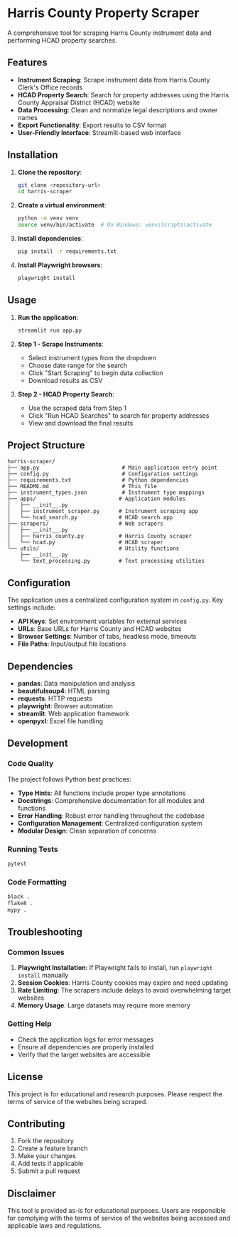 # Harris County Property Scraper

A comprehensive tool for scraping Harris County instrument data and performing HCAD property searches.

## Features

- **Instrument Scraping**: Scrape instrument data from Harris County Clerk's Office records
- **HCAD Property Search**: Search for property addresses using the Harris County Appraisal District (HCAD) website
- **Data Processing**: Clean and normalize legal descriptions and owner names
- **Export Functionality**: Export results to CSV format
- **User-Friendly Interface**: Streamlit-based web interface

## Installation

1. **Clone the repository**:
   ```bash
   git clone <repository-url>
   cd harris-scraper
   ```

2. **Create a virtual environment**:
   ```bash
   python -m venv venv
   source venv/bin/activate  # On Windows: venv\Scripts\activate
   ```

3. **Install dependencies**:
   ```bash
   pip install -r requirements.txt
   ```

4. **Install Playwright browsers**:
   ```bash
   playwright install
   ```

## Usage

1. **Run the application**:
   ```bash
   streamlit run app.py
   ```

2. **Step 1 - Scrape Instruments**:
   - Select instrument types from the dropdown
   - Choose date range for the search
   - Click "Start Scraping" to begin data collection
   - Download results as CSV

3. **Step 2 - HCAD Property Search**:
   - Use the scraped data from Step 1
   - Click "Run HCAD Searches" to search for property addresses
   - View and download the final results

## Project Structure

```
harris-scraper/
├── app.py                          # Main application entry point
├── config.py                       # Configuration settings
├── requirements.txt                # Python dependencies
├── README.md                       # This file
├── instrument_types.json           # Instrument type mappings
├── apps/                          # Application modules
│   ├── __init__.py
│   ├── instrument_scraper.py      # Instrument scraping app
│   └── hcad_search.py             # HCAD search app
├── scrapers/                      # Web scrapers
│   ├── __init__.py
│   ├── harris_county.py           # Harris County scraper
│   └── hcad.py                    # HCAD scraper
└── utils/                         # Utility functions
    ├── __init__.py
    └── text_processing.py         # Text processing utilities
```

## Configuration

The application uses a centralized configuration system in `config.py`. Key settings include:

- **API Keys**: Set environment variables for external services
- **URLs**: Base URLs for Harris County and HCAD websites
- **Browser Settings**: Number of tabs, headless mode, timeouts
- **File Paths**: Input/output file locations

## Dependencies

- **pandas**: Data manipulation and analysis
- **beautifulsoup4**: HTML parsing
- **requests**: HTTP requests
- **playwright**: Browser automation
- **streamlit**: Web application framework
- **openpyxl**: Excel file handling

## Development

### Code Quality

The project follows Python best practices:

- **Type Hints**: All functions include proper type annotations
- **Docstrings**: Comprehensive documentation for all modules and functions
- **Error Handling**: Robust error handling throughout the codebase
- **Configuration Management**: Centralized configuration system
- **Modular Design**: Clean separation of concerns

### Running Tests

```bash
pytest
```

### Code Formatting

```bash
black .
flake8 .
mypy .
```

## Troubleshooting

### Common Issues

1. **Playwright Installation**: If Playwright fails to install, run `playwright install` manually
2. **Session Cookies**: Harris County cookies may expire and need updating
3. **Rate Limiting**: The scrapers include delays to avoid overwhelming target websites
4. **Memory Usage**: Large datasets may require more memory

### Getting Help

- Check the application logs for error messages
- Ensure all dependencies are properly installed
- Verify that the target websites are accessible

## License

This project is for educational and research purposes. Please respect the terms of service of the websites being scraped.

## Contributing

1. Fork the repository
2. Create a feature branch
3. Make your changes
4. Add tests if applicable
5. Submit a pull request

## Disclaimer

This tool is provided as-is for educational purposes. Users are responsible for complying with the terms of service of the websites being accessed and applicable laws and regulations.